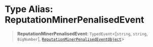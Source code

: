 # Type Alias: ReputationMinerPenalisedEvent

> **ReputationMinerPenalisedEvent**: `TypedEvent`\<\[`string`, `string`, `BigNumber`\], [`ReputationMinerPenalisedEventObject`](../interfaces/ReputationMinerPenalisedEventObject.md)\>
